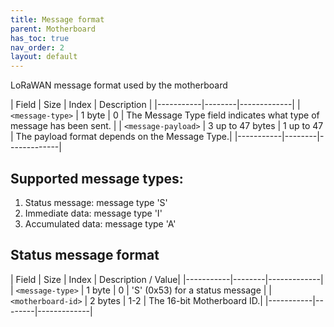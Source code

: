 ```yaml
---
title: Message format
parent: Motherboard
has_toc: true
nav_order: 2
layout: default
---
```


LoRaWAN message format used by the motherboard

| Field | Size | Index | Description |
|-----------|--------|-------------|
| `<message-type>` | 1 byte | 0 | The Message Type field indicates what type of message has been sent. |
| `<message-payload>` | 3 up to 47 bytes | 1 up to 47 | The payload format depends on the Message Type.|
|-----------|--------|-------------|

## Supported message types:
1. Status message: message type 'S'
2. Immediate data: message type 'I'
3. Accumulated data: message type 'A'

## Status message format

| Field | Size | Index | Description / Value|
|-----------|--------|-------------|
| `<message-type>` | 1 byte | 0 | 'S' (0x53) for a status message |
| `<motherboard-id>` | 2 bytes | 1-2 | The 16-bit Motherboard ID.|
|-----------|--------|-------------|